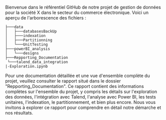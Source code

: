 Bienvenue dans le référentiel GitHub de notre projet de gestion de données pour la société X dans le secteur du commerce électronique. Voici un aperçu de l'arborescence des fichiers :

```
├───data
│   ├───databasesBackUp
│   ├───indexation
│   ├───Partitionning
│   └───UnitTesting
├───powerBI_analysis
│   └───designs
├───Repporting_Documentation
 └───talend_data_integration
|-Exploration.ipynb
```

Pour une documentation détaillée et une vue d'ensemble complète du projet, veuillez consulter le rapport situé dans le dossier "Repporting_Documentation". Ce rapport contient des informations complètes sur l'ensemble du projet, y compris les détails sur l'exploration des données, l'intégration avec Talend, l'analyse avec Power BI, les tests unitaires, l'indexation, le partitionnement, et bien plus encore. Nous vous invitons à explorer ce rapport pour comprendre en détail notre démarche et nos résultats.
